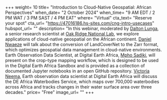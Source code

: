 +++
weight= 10
title= "Introduction to Cloud-Native Geospatial: African Perspectives"
when_date= "2 October 2024"
when_time= "9 AM EDT / 2 PM WAT / 3 PM SAST / 4 PM EAT"
where= "Virtual"
cta_text= "Reserve your spot"
cta_url= "https://47016186.hs-sites.com/cng-intro-usecases"
hubspot_url= ""
description= "In this webinar, moderated by [Dalton Lunga](https://www.linkedin.com/in/dalton-lunga-a6411a4/), a senior research scientist at [Oak Ridge National Lab](https://www.ornl.gov/), we explore applications of cloud-native geospatial on the African continent. [Daniel Nwaeze](https://www.linkedin.com/in/daniel-nwaeze/) will talk about the conversion of LandCoverNet to the Zarr format, which optimizes geospatial data management in cloud-native environments. Earth Observation Data Scientist, at Digital Earth Africa, [Mpho Sadiki](https://www.linkedin.com/in/mpho-sadiki-086662174/), will present on the crop-type mapping workflow, which is designed to be used in the Digital Earth Africa Sandbox and is provided as a collection of documented Jupyter notebooks in an open GitHub repository. [Victoria Neema](https://www.digitalearthafrica.org/about-us/our-team/victoria-neema), Earth observation data scientist at Digital Earth Africa will discuss the DE Africa Waterbodies Service, which maps over 700,000 waterbodies across Africa and tracks changes in their water surface area over three decades."
price= "Free"
image_url= ""
+++